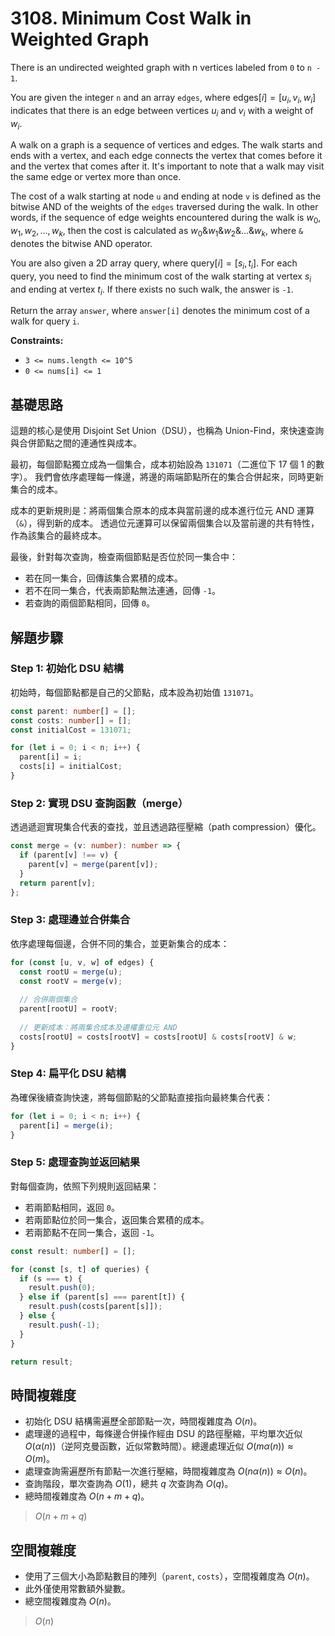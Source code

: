 # 3108. Minimum Cost Walk in Weighted Graph

There is an undirected weighted graph with n vertices labeled from `0` to `n - 1`.

You are given the integer `n` and an array `edges`, 
where $\text{edges}[i] = [u_i, v_i, w_i]$ indicates that there is an edge between vertices $u_i$ and $v_i$ with a weight of $w_i$.

A walk on a graph is a sequence of vertices and edges. 
The walk starts and ends with a vertex, and each edge connects the vertex that comes before it and the vertex that comes after it. 
It's important to note that a walk may visit the same edge or vertex more than once.

The cost of a walk starting at node `u` and ending at node `v` is defined as the bitwise AND of the weights of the `edges` traversed during the walk. 
In other words, if the sequence of edge weights encountered during the walk is $w_0, w_1, w_2, ..., w_k$, 
then the cost is calculated as $w_0 \& w_1 \& w_2 \& ... \& w_k$, where `&` denotes the bitwise AND operator.

You are also given a 2D array query, where $\text{query}[i] = [s_i, t_i]$. 
For each query, you need to find the minimum cost of the walk starting at vertex $s_i$ and ending at vertex $t_i$. 
If there exists no such walk, the answer is `-1`.

Return the array `answer`, where `answer[i]` denotes the minimum cost of a walk for query `i`.

**Constraints:**

- `3 <= nums.length <= 10^5`
- `0 <= nums[i] <= 1`

## 基礎思路

這題的核心是使用 Disjoint Set Union（DSU），也稱為 Union-Find，來快速查詢與合併節點之間的連通性與成本。

最初，每個節點獨立成為一個集合，成本初始設為 `131071`（二進位下 17 個 1 的數字）。
我們會依序處理每一條邊，將邊的兩端節點所在的集合合併起來，同時更新集合的成本。

成本的更新規則是：將兩個集合原本的成本與當前邊的成本進行位元 AND 運算（`&`），得到新的成本。
透過位元運算可以保留兩個集合以及當前邊的共有特性，作為該集合的最終成本。

最後，針對每次查詢，檢查兩個節點是否位於同一集合中：

- 若在同一集合，回傳該集合累積的成本。
- 若不在同一集合，代表兩節點無法連通，回傳 `-1`。
- 若查詢的兩個節點相同，回傳 `0`。

## 解題步驟

### Step 1: 初始化 DSU 結構

初始時，每個節點都是自己的父節點，成本設為初始值 `131071`。

```typescript
const parent: number[] = [];
const costs: number[] = [];
const initialCost = 131071;

for (let i = 0; i < n; i++) {
  parent[i] = i;
  costs[i] = initialCost;
}
```

### Step 2: 實現 DSU 查詢函數（merge）

透過遞迴實現集合代表的查找，並且透過路徑壓縮（path compression）優化。

```typescript
const merge = (v: number): number => {
  if (parent[v] !== v) {
    parent[v] = merge(parent[v]);
  }
  return parent[v];
};
```

### Step 3: 處理邊並合併集合

依序處理每個邊，合併不同的集合，並更新集合的成本：

```typescript
for (const [u, v, w] of edges) {
  const rootU = merge(u);
  const rootV = merge(v);
  
  // 合併兩個集合
  parent[rootU] = rootV;
  
  // 更新成本：將兩集合成本及邊權重位元 AND
  costs[rootU] = costs[rootV] = costs[rootU] & costs[rootV] & w;
}
```

### Step 4: 扁平化 DSU 結構

為確保後續查詢快速，將每個節點的父節點直接指向最終集合代表：

```typescript
for (let i = 0; i < n; i++) {
  parent[i] = merge(i);
}
```

### Step 5: 處理查詢並返回結果

對每個查詢，依照下列規則返回結果：

- 若兩節點相同，返回 `0`。
- 若兩節點位於同一集合，返回集合累積的成本。
- 若兩節點不在同一集合，返回 `-1`。

```typescript
const result: number[] = [];

for (const [s, t] of queries) {
  if (s === t) {
    result.push(0);
  } else if (parent[s] === parent[t]) {
    result.push(costs[parent[s]]);
  } else {
    result.push(-1);
  }
}

return result;
```

## 時間複雜度

- 初始化 DSU 結構需遍歷全部節點一次，時間複雜度為 $O(n)$。
- 處理邊的過程中，每條邊合併操作經由 DSU 的路徑壓縮，平均單次近似 $O(α(n))$（逆阿克曼函數，近似常數時間）。總邊處理近似 $O(mα(n)) \approx O(m)$。
- 處理查詢需遍歷所有節點一次進行壓縮，時間複雜度為 $O(nα(n)) \approx O(n)$。
- 查詢階段，單次查詢為 $O(1)$，總共 $q$ 次查詢為 $O(q)$。
- 總時間複雜度為 $O(n + m + q)$。

> $O(n + m + q)$

## 空間複雜度

- 使用了三個大小為節點數目的陣列（`parent`, `costs`），空間複雜度為 $O(n)$。
- 此外僅使用常數額外變數。
- 總空間複雜度為 $O(n)$。

> $O(n)$
